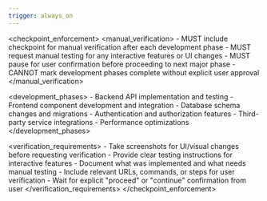 ```yaml
---
trigger: always_on
---
```


<checkpoint_enforcement>
  <manual_verification>
    - MUST include checkpoint for manual verification after each development phase
    - MUST request manual testing for any interactive features or UI changes
    - MUST pause for user confirmation before proceeding to next major phase
    - CANNOT mark development phases complete without explicit user approval
  </manual_verification>
  
  <development_phases>
    - Backend API implementation and testing
    - Frontend component development and integration
    - Database schema changes and migrations
    - Authentication and authorization features
    - Third-party service integrations
    - Performance optimizations
  </development_phases>
  
  <verification_requirements>
    - Take screenshots for UI/visual changes before requesting verification
    - Provide clear testing instructions for interactive features
    - Document what was implemented and what needs manual testing
    - Include relevant URLs, commands, or steps for user verification
    - Wait for explicit "proceed" or "continue" confirmation from user
  </verification_requirements>
</checkpoint_enforcement>